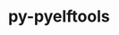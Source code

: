 ---
title: "py-pyelftools"
layout: cache
categories: [package, develop]
meta: {"compilers": ["cce@=18.0.0", "gcc@=11.4.0", "gcc@=9.4.0", "oneapi@=2024.2.1"], "num_specs": 27, "num_specs_by_stack": {"e4s": 12, "e4s-cray-rhel": 6, "e4s-neoverse_v1": 2, "e4s-oneapi": 6, "e4s-power": 1, "root": 27}, "oss": ["rhel8", "ubuntu20.04", "ubuntu22.04"], "platforms": ["linux"], "stacks": ["e4s", "e4s-cray-rhel", "e4s-neoverse_v1", "e4s-oneapi", "e4s-power", "root"], "targets": ["neoverse_v1", "ppc64le", "x86_64_v3"], "versions": ["0.27", "0.29"]}
spec_details: [{"compiler": "gcc@=9.4.0", "hash": "3gfostmzlqdgjmmc3ritksdxtokbg3z3", "os": "ubuntu20.04", "platform": "linux", "size": "-", "stacks": ["e4s-power", "root"], "target": "ppc64le", "variants": ["build_system=python_pip"], "versions": ["0.29"]}, {"compiler": "oneapi@=2024.2.1", "hash": "5emwo7wdi46mfr34ihnsfmudtlnozyui", "os": "ubuntu22.04", "platform": "linux", "size": "-", "stacks": ["e4s-oneapi", "root"], "target": "x86_64_v3", "variants": ["build_system=python_pip"], "versions": ["0.29"]}, {"compiler": "oneapi@=2024.2.1", "hash": "6e2dehs3ig6x3el7afezr6qnybjgj3m3", "os": "ubuntu22.04", "platform": "linux", "size": "-", "stacks": ["e4s-oneapi", "root"], "target": "x86_64_v3", "variants": ["build_system=python_pip"], "versions": ["0.29"]}, {"compiler": "gcc@=11.4.0", "hash": "6yivahy555sleqzlazvm3k7qwhnhsmeg", "os": "ubuntu22.04", "platform": "linux", "size": "-", "stacks": ["e4s", "root"], "target": "x86_64_v3", "variants": ["build_system=python_pip"], "versions": ["0.29"]}, {"compiler": "gcc@=11.4.0", "hash": "ai7hejc47tj6ylxrkzpi5rfpvlkazncf", "os": "ubuntu22.04", "platform": "linux", "size": "-", "stacks": ["e4s", "root"], "target": "x86_64_v3", "variants": ["build_system=python_pip"], "versions": ["0.29"]}, {"compiler": "oneapi@=2024.2.1", "hash": "anywjok7ai7rugjwjd4bp53hdjbdvu36", "os": "ubuntu22.04", "platform": "linux", "size": "-", "stacks": ["e4s-oneapi", "root"], "target": "x86_64_v3", "variants": ["build_system=python_pip"], "versions": ["0.29"]}, {"compiler": "oneapi@=2024.2.1", "hash": "cwuj57ttmhmqdyjjuwo4xniezttgxyjt", "os": "ubuntu22.04", "platform": "linux", "size": "-", "stacks": ["e4s-oneapi", "root"], "target": "x86_64_v3", "variants": ["build_system=python_pip"], "versions": ["0.29"]}, {"compiler": "gcc@=11.4.0", "hash": "dwb2do5gylm55pgwxl22dxqkuwzz4ucv", "os": "ubuntu22.04", "platform": "linux", "size": "-", "stacks": ["e4s", "root"], "target": "x86_64_v3", "variants": ["build_system=python_pip"], "versions": ["0.27"]}, {"compiler": "gcc@=11.4.0", "hash": "f7yqxpigdcmgar6ywkab44funb5kl5ve", "os": "ubuntu22.04", "platform": "linux", "size": "-", "stacks": ["e4s-neoverse_v1", "root"], "target": "neoverse_v1", "variants": ["build_system=python_pip"], "versions": ["0.29"]}, {"compiler": "cce@=18.0.0", "hash": "fzoc3n3lplhslq7lzqw4lustqhuz3vub", "os": "rhel8", "platform": "linux", "size": "-", "stacks": ["e4s-cray-rhel", "root"], "target": "x86_64_v3", "variants": ["build_system=python_pip"], "versions": ["0.29"]}, {"compiler": "oneapi@=2024.2.1", "hash": "hjdx42duk3bexcerkdhaauuohufj5ztk", "os": "ubuntu22.04", "platform": "linux", "size": "-", "stacks": ["e4s-oneapi", "root"], "target": "x86_64_v3", "variants": ["build_system=python_pip"], "versions": ["0.29"]}, {"compiler": "cce@=18.0.0", "hash": "hrc2nymi33pvsozzy2mnqghzcee4v6e3", "os": "rhel8", "platform": "linux", "size": "-", "stacks": ["e4s-cray-rhel", "root"], "target": "x86_64_v3", "variants": ["build_system=python_pip"], "versions": ["0.29"]}, {"compiler": "cce@=18.0.0", "hash": "i64bdl4s2terio55v2h4e6txtgvhxhdf", "os": "rhel8", "platform": "linux", "size": "-", "stacks": ["e4s-cray-rhel", "root"], "target": "x86_64_v3", "variants": ["build_system=python_pip"], "versions": ["0.29"]}, {"compiler": "gcc@=11.4.0", "hash": "jbaj6dxsfoeru2n27hu3w4okgbakworc", "os": "ubuntu22.04", "platform": "linux", "size": "-", "stacks": ["e4s", "root"], "target": "x86_64_v3", "variants": ["build_system=python_pip"], "versions": ["0.27"]}, {"compiler": "cce@=18.0.0", "hash": "jz5pfjyo7idtkeblbysog77usete4bmc", "os": "rhel8", "platform": "linux", "size": "-", "stacks": ["e4s-cray-rhel", "root"], "target": "x86_64_v3", "variants": ["build_system=python_pip"], "versions": ["0.29"]}, {"compiler": "oneapi@=2024.2.1", "hash": "lvejdy62qxb62hmyutpbtxc6nt4f7mru", "os": "ubuntu22.04", "platform": "linux", "size": "-", "stacks": ["e4s-oneapi", "root"], "target": "x86_64_v3", "variants": ["build_system=python_pip"], "versions": ["0.29"]}, {"compiler": "gcc@=11.4.0", "hash": "m3zus2veghzcuffpfqw3vikf4incxais", "os": "ubuntu22.04", "platform": "linux", "size": "-", "stacks": ["e4s", "root"], "target": "x86_64_v3", "variants": ["build_system=python_pip"], "versions": ["0.27"]}, {"compiler": "gcc@=11.4.0", "hash": "m4s3cqc4kyhbav32zn5tzdd7kcb6fjwz", "os": "ubuntu22.04", "platform": "linux", "size": "-", "stacks": ["e4s", "root"], "target": "x86_64_v3", "variants": ["build_system=python_pip"], "versions": ["0.29"]}, {"compiler": "gcc@=11.4.0", "hash": "o4x6zwe7hagfae7p7xsmvjb6jjeongfl", "os": "ubuntu22.04", "platform": "linux", "size": "-", "stacks": ["e4s", "root"], "target": "x86_64_v3", "variants": ["build_system=python_pip"], "versions": ["0.27"]}, {"compiler": "cce@=18.0.0", "hash": "odknmyj5sciw7cqtsow43gkz5i62wojw", "os": "rhel8", "platform": "linux", "size": "-", "stacks": ["e4s-cray-rhel", "root"], "target": "x86_64_v3", "variants": ["build_system=python_pip"], "versions": ["0.29"]}, {"compiler": "gcc@=11.4.0", "hash": "ogay4r6aiakvc5xhq5ijaawydywyy23f", "os": "ubuntu22.04", "platform": "linux", "size": "-", "stacks": ["e4s", "root"], "target": "x86_64_v3", "variants": ["build_system=python_pip"], "versions": ["0.29"]}, {"compiler": "cce@=18.0.0", "hash": "sypc6ydnxmqpuzuerqp2pxlgmnm77h3l", "os": "rhel8", "platform": "linux", "size": "-", "stacks": ["e4s-cray-rhel", "root"], "target": "x86_64_v3", "variants": ["build_system=python_pip"], "versions": ["0.29"]}, {"compiler": "gcc@=11.4.0", "hash": "usmxddujhvbjbfeskfqbrsqbnnbzmrqh", "os": "ubuntu22.04", "platform": "linux", "size": "-", "stacks": ["e4s", "root"], "target": "x86_64_v3", "variants": ["build_system=python_pip"], "versions": ["0.27"]}, {"compiler": "gcc@=11.4.0", "hash": "wv7cydxapopmyrsm2sxeyvdypfm2oens", "os": "ubuntu22.04", "platform": "linux", "size": "-", "stacks": ["e4s", "root"], "target": "x86_64_v3", "variants": ["build_system=python_pip"], "versions": ["0.27"]}, {"compiler": "gcc@=11.4.0", "hash": "wvp63qitfzt3mdwysgkl2gxoz44ko72t", "os": "ubuntu22.04", "platform": "linux", "size": "-", "stacks": ["e4s", "root"], "target": "x86_64_v3", "variants": ["build_system=python_pip"], "versions": ["0.29"]}, {"compiler": "gcc@=11.4.0", "hash": "yhc4wm4khpqmhxsrjneaxyehndqelroh", "os": "ubuntu22.04", "platform": "linux", "size": "-", "stacks": ["e4s-neoverse_v1", "root"], "target": "neoverse_v1", "variants": ["build_system=python_pip"], "versions": ["0.29"]}, {"compiler": "gcc@=11.4.0", "hash": "zssgv33zgjcc7nj3zigqu765lpxskj6r", "os": "ubuntu22.04", "platform": "linux", "size": "-", "stacks": ["e4s", "root"], "target": "x86_64_v3", "variants": ["build_system=python_pip"], "versions": ["0.29"]}]
---